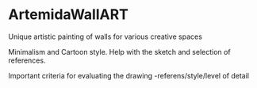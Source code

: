 # ArtemidaWallART
Unique artistic painting of walls for various creative spaces

Minimalism and Cartoon style.
Help with the sketch and selection of references.

Important criteria for evaluating the drawing -referens/style/level of detail

